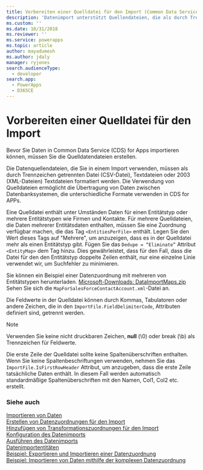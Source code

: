 ```yaml
---
title: Vorbereiten einer Quelldatei für den Import (Common Data Service for Apps) | Microsoft Docs
description: 'Datenimport unterstützt Quellendateien, die als durch Trennzeichen getrennten Datei (CSV-Datei), Textdateien oder 2003 (XML-Dateien) Textdateien formatiert sind.'
ms.custom: ''
ms.date: 10/31/2018
ms.reviewer: ''
ms.service: powerapps
ms.topic: article
author: mayadumesh
ms.author: jdaly
manager: ryjones
search.audienceType:
  - developer
search.app:
  - PowerApps
  - D365CE
---
```

# <a name="prepare-source-files-for-import"></a>Vorbereiten einer Quelldatei für den Import

Bevor Sie Daten in Common Data Service (CDS) for Apps importieren können, müssen Sie die Quelldatendateien erstellen.  
  
Die Datenquellendateien, die Sie in einem Import verwenden, müssen als durch Trennzeichen getrennten Datei (CSV-Datei), Textdateien oder 2003 (XML-Dateien) Textdateien formatiert werden. Die Verwendung von Quelldateien ermöglicht die Übertragung von Daten zwischen Datenbanksystemen, die unterschiedliche Formate verwenden in CDS for APPs.  
  
Eine Quelldatei enthält unter Umständen Daten für einen Entitätstyp oder mehrere Entitätstypen wie Firmen und Kontakte. Für mehrere Quelldateien, die Daten mehrerer Entitätsdaten enthalten, müssen Sie eine Zuordnung verfügbar machen, die das Tag `<EntitiesPerFile>` enthält. Legen Sie den Wert dieses Tags auf "Mehrere", um anzuzeigen, dass es in der Quelldatei mehr als einen Entitätstyp gibt. Fügen Sie das `Dedupe = “Eliminate”` Attribut `<EntityMap>` dem Tag hinzu. Dies gewährleistet, dass für den Fall, dass die Datei für den den Entitätstyp doppelte Zeilen enthält, nur eine einzelne Linie verwendet wir, um Suchfehler zu minimieren.  
  
Sie können ein Beispiel einer Datenzuordnung mit mehreren von Entitätstypen herunterladen. [Microsoft-Downloads: DataImportMaps.zip](http://download.microsoft.com/download/D/5/F/D5F73E15-439B-4EBC-BFFB-C6837B146C76/DataImportMaps.zip) Sehen Sie sich die `MapForSalesForceContactAccount.xml`-Datei an.  
  
 Die Feldwerte in der Quelldatei können durch Kommas, Tabulatoren oder andere Zeichen, die in den `ImportFile.FieldDelimiterCode`, Attributen definiert sind, getrennt werden.  
  
> [!NOTE]
>  Verwenden Sie keine nicht druckbaren Zeichen, **null** (\0) oder break (\b) als Trennzeichen für Feldwerte.  
  
 Die erste Zeile der Quelldatei sollte keine Spaltenüberschriften enthalten. Wenn Sie keine Spaltenbeschriftungen verwenden, nehmen Sie das `ImportFile.IsFirstRowHeader` Attribut, um anzugeben, dass die erste Zeile tatsächliche Daten enthält. In diesem Fall werden automatisch standardmäßige Spaltenüberschriften mit den Namen, Col1, Col2 etc. erstellt.  

### <a name="see-also"></a>Siehe auch

[Importieren von Daten](import-data.md)<br />
[Erstellen von Datenzuordnungen für den Import](create-data-maps-for-import.md)<br />
[Hinzufügen von Transformationszuordnungen für den Import](add-transformation-mappings-import.md)<br />
[Konfiguration des Datenimports](configure-data-import.md)<br />
[Ausführen des Datenimports](run-data-import.md)<br />
[Datenimportentitäten](data-import-entities.md)<br />
[Beispiel: Exportieren und Importieren einer Datenzuordnung](org-service/samples/export-import-data-map.md)<br />
[Beispiel: Importieren von Daten mithilfe der komplexen Datenzuordnung](org-service/samples/import-data-complex-data-map.md)<br />